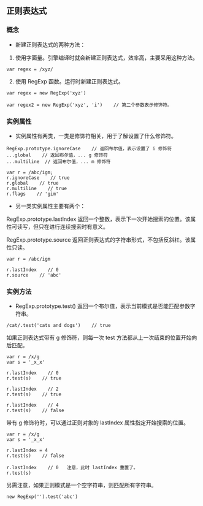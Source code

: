 ## 正则表达式

### 概念
- 新建正则表达式的两种方法：

1. 使用字面量。引擎编译时就会新建正则表达式，效率高，主要采用这种方法。

```
var regex = /xyz/
```

2. 使用 RegExp 函数。运行时新建正则表达式。

```
var regex = new RegExp('xyz')

var regex2 = new RegExp('xyz', 'i')    // 第二个参数表示修饰符。
```

### 实例属性

- 实例属性有两类，一类是修饰符相关，用于了解设置了什么修饰符。

```
RegExp.prototype.ignoreCase    // 返回布尔值，表示设置了 i 修饰符
...global    // 返回布尔值，... g 修饰符
...multiline  // 返回布尔值，... m 修饰符

var r = /abc/igm;
r.ignoreCase    // true
r.global    // true
r.multiline    // true
r.flags    // 'gim'
```

- 另一类实例属性主要有两个：

RegExp.prototype.lastIndex 返回一个整数，表示下一次开始搜索的位置。该属性可读写，但只在进行连续搜索时有意义。

RegExp.prototype.source 返回正则表达式的字符串形式，不包括反斜杠。该属性只读。

```
var r = /abc/igm

r.lastIndex    // 0
r.source    // 'abc'
```

### 实例方法
- RegExp.prototype.test() 返回一个布尔值，表示当前模式是否能匹配参数字符串。

```
/cat/.test('cats and dogs')    // true
```

如果正则表达式带有 g 修饰符，则每一次 test 方法都从上一次结束的位置开始向后匹配。

```
var r = /x/g
var s = '_x_x'

r.lastIndex    // 0
r.test(s)    // true

r.lastIndex    // 2
r.test(s)    // true

r.lastIndex    // 4
r.test(s)    // false
```

带有 g 修饰符时，可以通过正则对象的 lastIndex 属性指定开始搜索的位置。

```
var r = /x/g
var s = '_x_x'

r.lastIndex = 4
r.test(s)    // false

r.lastIndex    // 0   注意，此时 lastIndex 重置了。
r.test(s)
```

另需注意，如果正则模式是一个空字符串，则匹配所有字符串。

```
new RegExp('').test('abc')
```

